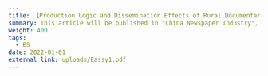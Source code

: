 ```yaml
---
title: 【Production Logic and Dissemination Effects of Rural Documentary Short Videos】
summary: This article will be published in "China Newspaper Industry", Issue 6 (below), 2024, in CNKI.
weight: 400
tags:
  - ES
date: 2022-01-01
external_link: uploads/Eassy1.pdf
---
```

